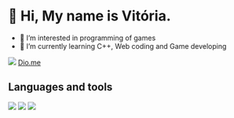  # 👋 Hi, My name is Vitória.

- 👀 I’m interested in programming of games
- 🌱 I’m currently learning C++, Web coding and Game developing

[![](https://img.shields.io/badge/linkedin-%230077B5.svg?style=for-the-badge&logo=linkedin)](https://www.linkedin.com/in/vitosawyer/) [Dio.me](https://web.dio.me/users/vitosawyer)

## Languages and tools

<img src="https://cdn.jsdelivr.net/gh/devicons/devicon/icons/java/java-original.svg" />
<img src="https://cdn.jsdelivr.net/gh/devicons/devicon/icons/javascript/javascript-original.svg" />          

<img src="https://github-readme-stats.vercel.app/api/top-langs?vitosawyer=zluvsand&layout=compact"/>
